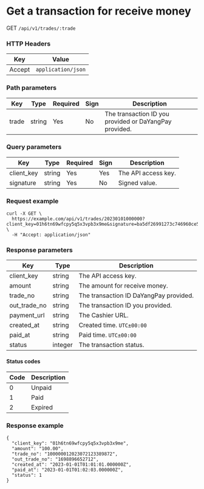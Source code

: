 # Get a transaction for receive money

GET `/api/v1/trades/:trade`

### HTTP Headers <Badge type="tip" text="Header" vertical="top" />

| Key    | Value              |
|--------|--------------------|
| Accept | `application/json` |

### Path parameters <Badge type="tip" text="Path" vertical="top" />

| Key   | Type   | Required | Sign | Description                                            |
|-------|--------|----------|------|--------------------------------------------------------|
| trade | string | Yes      | No   | The transaction ID you provided or DaYangPay provided. |

### Query parameters <Badge type="tip" text="Query" vertical="top" />

| Key        | Type   | Required | Sign | Description         |
|------------|--------|----------|------|---------------------|
| client_key | string | Yes      | Yes  | The API access key. |
| signature  | string | Yes      | No   | Signed value.       |

### Request example

```shell
curl -X GET \
  https://example.com/api/v1/trades/20230101000000?client_key=01h6tn69wfcpy5q5x3vpb3x9me&signature=ba5df26991273c746960ce5238c6479e8ca6116381ac46cea96ffd30fafed082 \
  -H "Accept: application/json"
```

### Response parameters

| Key          | Type    | Description                            |
|--------------|---------|----------------------------------------|
| client_key   | string  | The API access key.                    |
| amount       | string  | The amount for receive money.          |
| trade_no     | string  | The transaction ID DaYangPay provided. |
| out_trade_no | string  | The transaction ID you provided.       |
| payment_url  | string  | The Cashier URL.                       |
| created_at   | string  | Created time. `UTC±00:00`              |
| paid_at      | string  | Paid time. `UTC±00:00`                 |
| status       | integer | The transaction status.                |

#### Status codes

| Code | Description |
|------|-------------|
| 0    | Unpaid      |
| 1    | Paid        |
| 2    | Expired     |

### Response example

```json{8}
{
  "client_key": "01h6tn69wfcpy5q5x3vpb3x9me",
  "amount": "100.00",
  "trade_no": "100000012023072123389872",
  "out_trade_no": "1698896652712",
  "created_at": "2023-01-01T01:01:01.000000Z",
  "paid_at": "2023-01-01T01:02:03.000000Z",
  "status": 1
}
```
